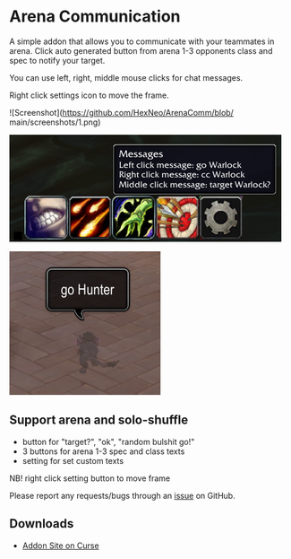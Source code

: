 # Arena Communication

A simple addon that allows you to communicate with your teammates in arena. Click auto generated button from arena 1-3 opponents class and spec to notify your target.

You can use left, right, middle mouse clicks for chat messages.

Right click settings icon to move the frame.

![Screenshot](https://github.com/HexNeo/ArenaComm/blob/
main/screenshots/1.png)

![Screenshot](https://github.com/HexNeo/ArenaComm/blob/main/screenshots/2.png)

![Screenshot](https://github.com/HexNeo/ArenaComm/blob/main/screenshots/3.png)

## Support arena and solo-shuffle

- button for "target?", "ok", "random bulshit go!"
- 3 buttons for arena 1-3 spec and class texts
- setting for set custom texts

NB! right click setting button to move frame

Please report any requests/bugs through an [issue](https://github.com/hexneo/ArenaComm/issues/new) on GitHub.

## Downloads

- [Addon Site on Curse](https://www.curseforge.com/wow/addons/arena-communication)